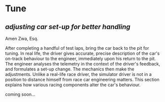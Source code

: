 # Tune

## *adjusting car set-up for better handling*

Amen Zwa, Esq.

After completing a handful of test laps, bring the car back to the pit for tuning. In real life, the driver gives accurate, precise description of the car's on-track behaviour to the engineer, immediately upon his return to the pit. The engineer analyses the telemetry in the context of the driver's feedback, and formulates a set-up change. The mechanics then make the adjustments. Unlike a real-life race driver, the simulator driver is not in a position to distance himself from race car engineering matters. This section explains how various racing components alter the car's behaviour.

coming soon...

